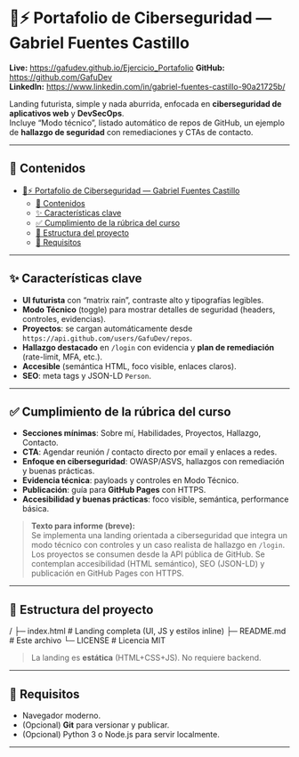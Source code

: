 # 🔐⚡ Portafolio de Ciberseguridad — Gabriel Fuentes Castillo

**Live:** https://gafudev.github.io/Ejercicio_Portafolio
**GitHub:** https://github.com/GafuDev  
**LinkedIn:** https://www.linkedin.com/in/gabriel-fuentes-castillo-90a21725b/

Landing futurista, simple y nada aburrida, enfocada en **ciberseguridad de aplicativos web** y **DevSecOps**.  
Incluye “Modo técnico”, listado automático de repos de GitHub, un ejemplo de **hallazgo de seguridad** con remediaciones y CTAs de contacto.

---

## 🧭 Contenidos
- [🔐⚡ Portafolio de Ciberseguridad — Gabriel Fuentes Castillo](#-portafolio-de-ciberseguridad--gabriel-fuentes-castillo)
  - [🧭 Contenidos](#-contenidos)
  - [✨ Características clave](#-características-clave)
  - [✅ Cumplimiento de la rúbrica del curso](#-cumplimiento-de-la-rúbrica-del-curso)
  - [🧱 Estructura del proyecto](#-estructura-del-proyecto)
  - [🔧 Requisitos](#-requisitos)

---

## ✨ Características clave
- **UI futurista** con “matrix rain”, contraste alto y tipografías legibles.
- **Modo Técnico** (toggle) para mostrar detalles de seguridad (headers, controles, evidencias).
- **Proyectos**: se cargan automáticamente desde `https://api.github.com/users/GafuDev/repos`.
- **Hallazgo destacado** en `/login` con evidencia y **plan de remediación** (rate-limit, MFA, etc.).
- **Accesible** (semántica HTML, foco visible, enlaces claros).
- **SEO**: meta tags y JSON-LD `Person`.

---

## ✅ Cumplimiento de la rúbrica del curso
- **Secciones mínimas**: Sobre mí, Habilidades, Proyectos, Hallazgo, Contacto.
- **CTA**: Agendar reunión / contacto directo por email y enlaces a redes.
- **Enfoque en ciberseguridad**: OWASP/ASVS, hallazgos con remediación y buenas prácticas.
- **Evidencia técnica**: payloads y controles en Modo Técnico.
- **Publicación**: guía para **GitHub Pages** con HTTPS.
- **Accesibilidad y buenas prácticas**: foco visible, semántica, performance básica.

> **Texto para informe (breve):**  
> Se implementa una landing orientada a ciberseguridad que integra un modo técnico con controles y un caso realista de hallazgo en `/login`. Los proyectos se consumen desde la API pública de GitHub. Se contemplan accesibilidad (HTML semántico), SEO (JSON-LD) y publicación en GitHub Pages con HTTPS.

---

## 🧱 Estructura del proyecto
/
├─ index.html # Landing completa (UI, JS y estilos inline)
├─ README.md # Este archivo
└─ LICENSE # Licencia MIT


> La landing es **estática** (HTML+CSS+JS). No requiere backend.

---

## 🔧 Requisitos
- Navegador moderno.
- (Opcional) **Git** para versionar y publicar.
- (Opcional) Python 3 o Node.js para servir localmente.

----
